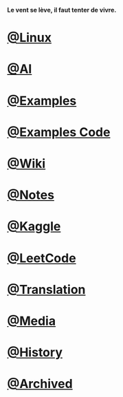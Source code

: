 **Le vent se lève, il faut tenter de vivre.**


# [@Linux](http://www.junx.ml/Linux)

# [@AI](http://www.junx.ml/AI)

# [@Examples](http://www.junx.ml/examples)

# [@Examples Code](https://nbviewer.jupyter.org/github/junxnone/examples/tree/master/)

# [@Wiki](http://www.junx.ml/wiki)

# [@Notes](http://www.junx.ml/notes)

# [@Kaggle](http://www.junx.ml/Kaggle)

# [@LeetCode](http://www.junx.ml/LeetCode)

# [@Translation](http://www.junx.ml/Translation)

# [@Media](http://www.junx.ml/Media)

# [@History](http://www.junx.ml/History)

# [@Archived](./Archived.md)

